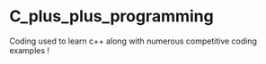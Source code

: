 # C_plus_plus_programming
Coding used to learn c++ along with numerous competitive coding examples !
